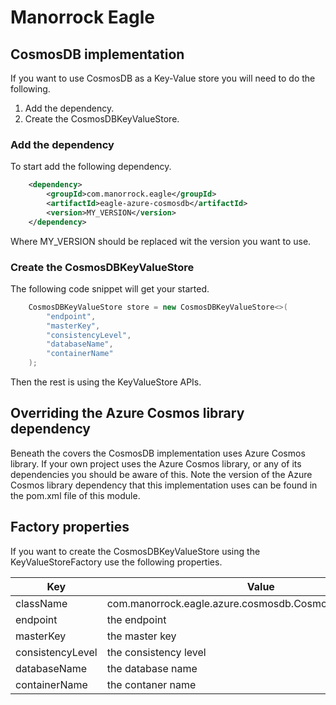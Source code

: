 # Manorrock Eagle

## CosmosDB implementation

If you want to use CosmosDB as a Key-Value store you will need to do the
following.

1. Add the dependency.
2. Create the CosmosDBKeyValueStore.

### Add the dependency

To start add the following dependency.

```xml
    <dependency>
        <groupId>com.manorrock.eagle</groupId>
        <artifactId>eagle-azure-cosmosdb</artifactId>
        <version>MY_VERSION</version>
    </dependency>
```

Where MY_VERSION should be replaced wit the version you want to use.

### Create the CosmosDBKeyValueStore

The following code snippet will get your started.

```java
    CosmosDBKeyValueStore store = new CosmosDBKeyValueStore<>(
        "endpoint",
        "masterKey",
        "consistencyLevel",
        "databaseName",
        "containerName"
    );
```

Then the rest is using the KeyValueStore APIs.

## Overriding the Azure Cosmos library dependency

Beneath the covers the CosmosDB implementation uses Azure Cosmos library. If
your own project uses the Azure Cosmos library, or any of its dependencies you
should be aware of this. Note the version of the Azure Cosmos library dependency that this implementation uses can be found in the pom.xml file of this module.

## Factory properties

If you want to create the CosmosDBKeyValueStore using the KeyValueStoreFactory 
use the following properties.

| Key | Value 
| --- | -----
| className | com.manorrock.eagle.azure.cosmosdb.CosmosDBKeyValueStore
| endpoint | the endpoint
| masterKey | the master key
| consistencyLevel | the consistency level
| databaseName | the database name
| containerName | the contaner name
